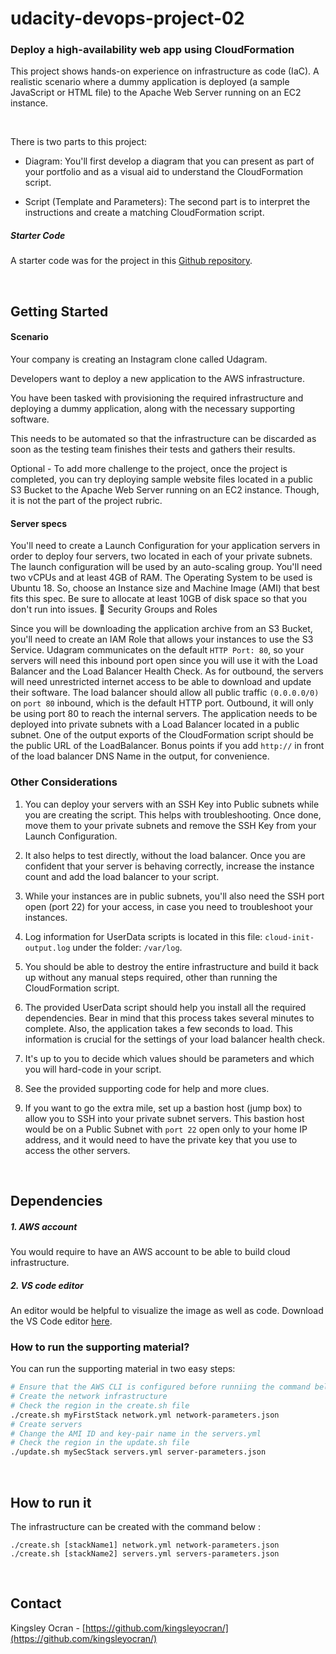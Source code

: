 # udacity-devops-project-02

### Deploy a high-availability web app using CloudFormation
This project shows hands-on experience on infrastructure as code (IaC). A realistic scenario where a dummy application is deployed (a sample JavaScript or HTML file) to the Apache Web Server running on an EC2 instance.

<br>

There is two parts to this project:

- Diagram: You'll first develop a diagram that you can present as part of your portfolio and as a visual aid to understand the CloudFormation script.

- Script (Template and Parameters): The second part is to interpret the instructions and create a matching CloudFormation script.

##### Starter Code
A starter code was for the project in this [Github repository](https://github.com/udacity/nd9991-c2-Infrastructure-as-Code-v1). 

<br>

## Getting Started 
#### Scenario

Your company is creating an Instagram clone called Udagram.

Developers want to deploy a new application to the AWS infrastructure.

You have been tasked with provisioning the required infrastructure and deploying a dummy application, along with the necessary supporting software.

This needs to be automated so that the infrastructure can be discarded as soon as the testing team finishes their tests and gathers their results.

Optional - To add more challenge to the project, once the project is completed, you can try deploying sample website files located in a public S3 Bucket to the Apache Web Server running on an EC2 instance. Though, it is not the part of the project rubric.


#### Server specs

You'll need to create a Launch Configuration for your application servers in order to deploy four servers, two located in each of your private subnets. The launch configuration will be used by an auto-scaling group.
You'll need two vCPUs and at least 4GB of RAM. The Operating System to be used is Ubuntu 18. So, choose an Instance size and Machine Image (AMI) that best fits this spec.
Be sure to allocate at least 10GB of disk space so that you don't run into issues. 
Security Groups and Roles


Since you will be downloading the application archive from an S3 Bucket, you'll need to create an IAM Role that allows your instances to use the S3 Service.
Udagram communicates on the default `HTTP Port: 80`, so your servers will need this inbound port open since you will use it with the Load Balancer and the Load Balancer Health Check. As for outbound, the servers will need unrestricted internet access to be able to download and update their software.
The load balancer should allow all public traffic `(0.0.0.0/0)` on `port 80` inbound, which is the default HTTP port. Outbound, it will only be using port 80 to reach the internal servers.
The application needs to be deployed into private subnets with a Load Balancer located in a public subnet.
One of the output exports of the CloudFormation script should be the public URL of the LoadBalancer. Bonus points if you add `http://` in front of the load balancer DNS Name in the output, for convenience.


### Other Considerations


1. You can deploy your servers with an SSH Key into Public subnets while you are creating the script. This helps with troubleshooting. Once done, move them to your private subnets and remove the SSH Key from your Launch Configuration.

2. It also helps to test directly, without the load balancer. Once you are confident that your server is behaving correctly, increase the instance count and add the load balancer to your script.

3. While your instances are in public subnets, you'll also need the SSH port open (port 22) for your access, in case you need to troubleshoot your instances.

4. Log information for UserData scripts is located in this file: `cloud-init-output.log` under the folder: `/var/log`.

5. You should be able to destroy the entire infrastructure and build it back up without any manual steps required, other than running the CloudFormation script.

6. The provided UserData script should help you install all the required dependencies. Bear in mind that this process takes several minutes to complete. Also, the application takes a few seconds to load. This information is crucial for the settings of your load balancer health check.

7. It's up to you to decide which values should be parameters and which you will hard-code in your script.

8. See the provided supporting code for help and more clues.

9. If you want to go the extra mile, set up a bastion host (jump box) to allow you to SSH into your private subnet servers. This bastion host would be on a Public Subnet with `port 22` open only to your home IP address, and it would need to have the private key that you use to access the other servers.



<br>

## Dependencies
##### 1. AWS account
You would require to have an AWS account to be able to build cloud infrastructure.

##### 2. VS code editor
An editor would be helpful to visualize the image as well as code. Download the VS Code editor [here](https://code.visualstudio.com/download).

### How to run the supporting material?
You can run the supporting material in two easy steps:
```bash
# Ensure that the AWS CLI is configured before runniing the command below
# Create the network infrastructure
# Check the region in the create.sh file
./create.sh myFirstStack network.yml network-parameters.json
# Create servers
# Change the AMI ID and key-pair name in the servers.yml
# Check the region in the update.sh file
./update.sh mySecStack servers.yml server-parameters.json
```

<br>


## How to run it
The infrastructure can be created with the command below :

```
./create.sh [stackName1] network.yml network-parameters.json
./create.sh [stackName2] servers.yml servers-parameters.json
```

<br>

## Contact
Kingsley Ocran - [https://github.com/kingsleyocran/](https://github.com/kingsleyocran/)